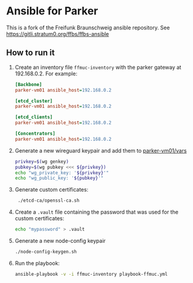 # Ansible for Parker

This is a fork of the Freifunk Braunschweig ansible repository.
See <https://gitli.stratum0.org/ffbs/ffbs-ansible>

## How to run it

1. Create an inventory file `ffmuc-inventory` with the parker gateway at 192.168.0.2. For example:

   ```ini
   [Backbone]
   parker-vm01 ansible_host=192.168.0.2

   [etcd_cluster]
   parker-vm01 ansible_host=192.168.0.2

   [etcd_clients]
   parker-vm01 ansible_host=192.168.0.2

   [Concentrators]
   parker-vm01 ansible_host=192.168.0.2
   ```

1. Generate a new wireguard keypair and add them to [parker-vm01/vars](host_vars/parker-vm01/vars)

   ```sh
   privkey=$(wg genkey)
   pubkey=$(wg pubkey <<< ${privkey})
   echo "wg_private_key: '${privkey}'"
   echo "wg_public_key: '${pubkey}'"
   ```

1. Generate custom certificates:

   ```sh
    ./etcd-ca/openssl-ca.sh
   ```

1. Create a `.vault` file containing the password that was used for the custom certificates:

   ```sh
   echo "mypassword" > .vault
   ```

1. Generate a new node-config keypair

   ```sh
   ./node-config-keygen.sh
   ```

1. Run the playbook:

   ```sh
   ansible-playbook -v -i ffmuc-inventory playbook-ffmuc.yml
   ```
